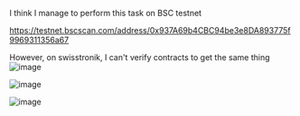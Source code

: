 I think I manage to perform this task on BSC testnet

https://testnet.bscscan.com/address/0x937A69b4CBC94be3e8DA893775f9969311356a67

However, on swisstronik, I can't verify contracts to get the same thing
![image](https://github.com/user-attachments/assets/0e4e9419-b443-4ead-9783-1721d45d2fa8)

![image](https://github.com/user-attachments/assets/6cb37fcc-812a-4e41-a589-8a72cb71aed7)

![image](https://github.com/user-attachments/assets/0a4ee5e3-a76a-449b-9a9c-7c8bfdf439f7)
